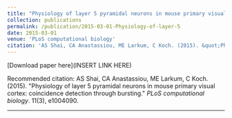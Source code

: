 ```yaml
---
title: "Physiology of layer 5 pyramidal neurons in mouse primary visual cortex: coincidence detection through bursting"
collection: publications
permalink: /publication/2015-03-01-Physiology-of-layer-5
date: 2015-03-01
venue: 'PLoS computational biology'
citation: 'AS Shai, CA Anastassiou, ME Larkum, C Koch. (2015). &quot;Physiology of layer 5 pyramidal neurons in mouse primary visual cortex: coincidence detection through bursting.&quot; <i>PLoS computational biology</i>. 11(3), e1004090.'
---
```

[Download paper here](INSERT LINK HERE)

Recommended citation: AS Shai, CA Anastassiou, ME Larkum, C Koch. (2015). "Physiology of layer 5 pyramidal neurons in mouse primary visual cortex: coincidence detection through bursting." <i>PLoS computational biology</i>. 11(3), e1004090.

---